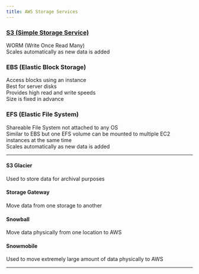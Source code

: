 ```yaml
---
title: AWS Storage Services
---
```


### [S3 (Simple Storage Service)](S3%20%28Simple%20Storage%20Service%29/S3%20%28Simple%20Storage%20Service%29.md)

WORM (Write Once Read Many)  
Scales automatically as new data is added

### EBS (Elastic Block Storage)

Access blocks using an instance  
Best for server disks  
Provides high read and write speeds  
Size is fixed in advance

### EFS (Elastic File System)

Shareable File System not attached to any OS  
Similar to EBS but one EFS volume can be mounted to multiple EC2 instances at the same time  
Scales automatically as new data is added

---

#### S3 Glacier

Used to store data for archival purposes

#### Storage Gateway

Move data from one storage to another

#### Snowball

Move data physically from one location to AWS

#### Snowmobile

Used to move extremely large amount of data physically to AWS

---